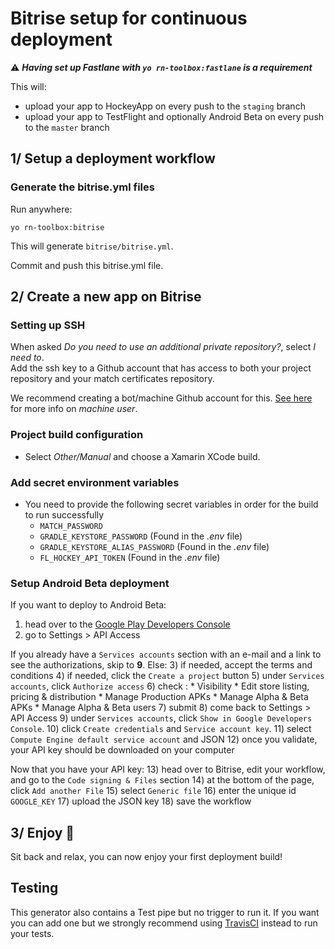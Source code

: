 # Bitrise setup for continuous deployment

:warning: ***Having set up Fastlane with `yo rn-toolbox:fastlane` is a requirement***

This will:
* upload your app to HockeyApp on every push to the `staging` branch
* upload your app to TestFlight and optionally Android Beta on every push to the `master` branch

## 1/ Setup a deployment workflow

### Generate the bitrise.yml files

Run anywhere:
```
yo rn-toolbox:bitrise
```

This will generate `bitrise/bitrise.yml`.

Commit and push this bitrise.yml file.

## 2/ Create a new app on Bitrise

### Setting up SSH

When asked *Do you need to use an additional private repository?*, select *I need to*.  
Add the ssh key to a Github account that has access to both your project repository and your match certificates repository.

We recommend creating a bot/machine Github account for this. [See here](https://developer.github.com/guides/managing-deploy-keys/#machine-users) for more info on *machine user*.

### Project build configuration

- Select *Other/Manual* and choose a Xamarin XCode build.

### Add secret environment variables

- You need to provide the following secret variables in order for the build to run successfully
  - `MATCH_PASSWORD`
  - `GRADLE_KEYSTORE_PASSWORD` (Found in the *.env* file)
  - `GRADLE_KEYSTORE_ALIAS_PASSWORD` (Found in the *.env* file)
  - `FL_HOCKEY_API_TOKEN` (Found in the *.env* file)
  
### Setup Android Beta deployment

If you want to deploy to Android Beta:

1) head over to the [Google Play Developers Console](https://play.google.com/apps/publish)
2) go to Settings > API Access

If you already have a `Services accounts` section with an e-mail and a link to see the authorizations, 
skip to **9**. Else:
3) if needed, accept the terms and conditions
4) if needed, click the `Create a project` button
5) under `Services accounts`, click `Authorize access`
6) check :
    * Visibility
    * Edit store listing, pricing & distribution
    * Manage Production APKs
    * Manage Alpha & Beta APKs
    * Manage Alpha & Beta users
7) submit
8) come back to Settings > API Access
9) under `Services accounts`, click `Show in Google Developers Console`.
10) click `Create credentials` and `Service account key`.
11) select `Compute Engine default service account` and JSON
12) once you validate, your API key should be downloaded on your computer

Now that you have your API key:
13) head over to Bitrise, edit your workflow, and go to the `Code signing & Files` section
14) at the bottom of the page, click `Add another File`
15) select `Generic file`
16) enter the unique id `GOOGLE_KEY`
17) upload the JSON key
18) save the workflow

## 3/ Enjoy :balloon:

Sit back and relax, you can now enjoy your first deployment build!

## Testing

This generator also contains a Test pipe but no trigger to run it. If you want you can add one but we strongly recommend using [TravisCI](../travisci/README.md) instead to run your tests.
